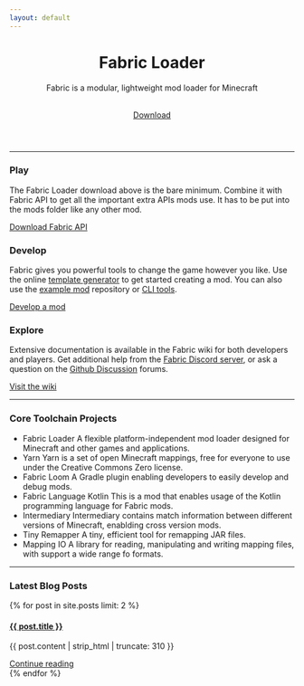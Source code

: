 ```yaml
---
layout: default
---
```


<div class="home post-content">
   <header>
      <div class="showcase">
         <h1>Fabric Loader</h1>
         <p>Fabric is a modular, lightweight mod loader for Minecraft</p>
         <br>
         <a class="button primary large" href="/use">Download</a>
      </div>
   </header>
   <hr>
   <section>
      <div class="row-3">
         <article class="column">
            <h3>Play</h3>
            <section>
               <p class="component-body">The Fabric Loader download above is the bare minimum. Combine it with Fabric API to get all the important extra APIs mods use. It has to be put into the mods folder like any other mod.</p>
            </section>
            <a class="button secondary" href="https://www.curseforge.com/minecraft/mc-mods/fabric-api/files">Download Fabric API</a>
         </article>
         <article class="column">
            <h3>Develop</h3>
            <section>
               <p>Fabric gives you powerful tools to change the game however you like. Use the online <a href="/develop/template/">template generator</a> to get started creating a mod. You can also use the <a href="https://github.com/FabricMC/fabric-example-mod">example mod</a> repository or <a href="/develop/cli/">CLI tools</a>.</p>
            </section>
            <a class="button secondary" href="/develop">Develop a mod</a>
         </article>
         <article class="column">
            <h3>Explore</h3>
            <section>
               <p>Extensive documentation is available in the Fabric wiki for both developers and players. Get additional help from the <a href="https://discord.gg/v6v4pMv">Fabric Discord server</a>, or ask a question on the <a href="https://github.com/orgs/FabricMC/discussions">Github Discussion</a> forums.</p>
            </section>
            <a class="button secondary" href="/wiki">Visit the wiki</a>
         </article>
      </div>
   </section>
   <hr>
   <section>
   <h3>Core Toolchain Projects</h3>
   <ul>
      <li><a herf="https://github.com/FabricMC/fabric-loader">Fabric Loader</a> A flexible platform-independent mod loader designed for Minecraft and other games and applications.</li>
      <li><a herf="https://github.com/FabricMC/yarn">Yarn</a> Yarn is a set of open Minecraft mappings, free for everyone to use under the Creative Commons Zero license.</li>
      <li><a herf="https://github.com/FabricMC/fabric-loom">Fabric Loom</a> A Gradle plugin enabling developers to easily develop and debug mods.</li>
      <li><a herf="https://github.com/FabricMC/fabric-language-kotlin">Fabric Language Kotlin</a> This is a mod that enables usage of the Kotlin programming language for Fabric mods.</li>
      <li><a herf="https://github.com/FabricMC/intermediary">Intermediary</a> Intermediary contains match information between different versions of Minecraft, enablding cross version mods.</li>
      <li><a herf="https://github.com/FabricMC/tiny-remapper">Tiny Remapper</a> A tiny, efficient tool for remapping JAR files.</li>
      <li><a herf="https://github.com/FabricMC/mapping-io">Mapping IO</a> A library for reading, manipulating and writing mapping files, with support a wide range fo formats.</li>
   </ul>
   </section>
   <hr>
   <section>
      <h3>Latest Blog Posts</h3>
      <div class="row-2">
         {% for post in site.posts limit: 2 %}
         <article class="column">
            <a href="{{ post.url }}">
               <h4>{{ post.title }}</h4>
            </a>
            <section>
               <p>{{ post.content | strip_html | truncate: 310 }}</p>
            </section>
            <a class="button secondary" href="{{ post.url }}">Continue reading</a>
         </article>
         {% endfor %}
      </div>
   </section>
</div>
